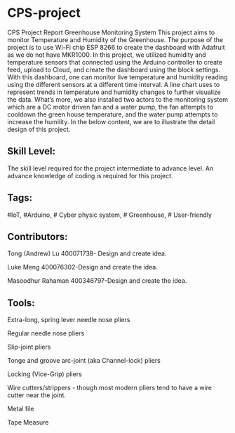 # CPS-project
CPS Project Report 
Greenhouse Monitoring System 
This project aims to monitor Temperature and Humidity of the Greenhouse. The purpose of the project is to use Wi-Fi chip ESP 8266 to create the dashboard with Adafruit as we do not have MKR1000. In this project, we utilized humidity and temperature sensors that connected using the Arduino controller to create feed, upload to Cloud, and create the dashboard using the block settings. With this dashboard, one can monitor live temperature and humidity reading using the different sensors at a different time interval. A line chart uses to represent trends in temperature and humidity changes to further visualize the data. What’s more, we also installed two actors to the monitoring system which are a DC motor driven fan and a water pump, the fan attempts to cooldown the green house temperature, and the water pump attempts to increase the humility. In the below content, we are to illustrate the detail design of this project.  

## Skill Level: 

The skill level required for the project intermediate to advance level. An advance knowledge of coding is required for this project. 

## Tags: 

#IoT, #Arduino, # Cyber physic system, # Greenhouse, # User-friendly  

## Contributors: 

Tong (Andrew) Lu 400071738- Design and create idea. 

Luke Meng 400076302-Design and create the idea. 

Masoodhur Rahaman 400346797-Design and create the idea. 

## Tools: 

Extra-long, spring lever needle nose pliers 

Regular needle nose pliers 

Slip-joint pliers 

Tonge and groove arc-joint (aka Channel-lock) pliers 

Locking (Vice-Grip) pliers 

Wire cutters/strippers - though most modern pliers tend to have a wire cutter near the joint. 

Metal file 

Tape Measure  

 

